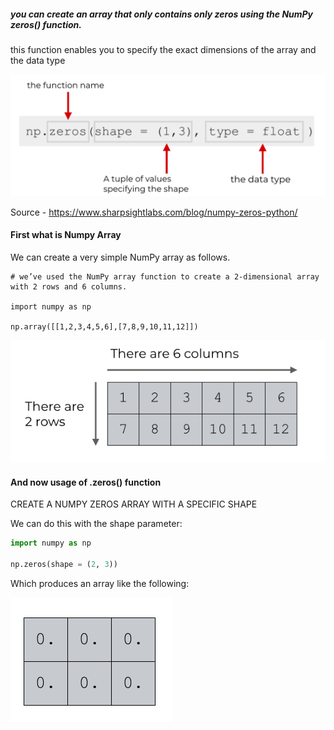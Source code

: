 ##### you can create an array that only contains only zeros using the NumPy zeros() function.

this function enables you to specify the exact dimensions of the array and the data type

![](assets/2020-10-06-16-21-03.png)

Source - https://www.sharpsightlabs.com/blog/numpy-zeros-python/

#### First what is Numpy Array

We can create a very simple NumPy array as follows.

```
# we’ve used the NumPy array function to create a 2-dimensional array with 2 rows and 6 columns.

import numpy as np

np.array([[1,2,3,4,5,6],[7,8,9,10,11,12]])

```

![](assets/2020-10-06-16-18-40.png)

#### And now usage of .zeros() function

CREATE A NUMPY ZEROS ARRAY WITH A SPECIFIC SHAPE

We can do this with the shape parameter:

```python
import numpy as np

np.zeros(shape = (2, 3))

```

Which produces an array like the following:

![](assets/2020-10-06-16-28-05.png)
